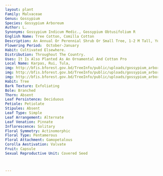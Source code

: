```yaml
---
layout: plant
Family: Malvaceae
Genus: Gossypium
Species: Gossypium Arboreum
Author: L.
Synonyms: Gossypium Indicum Medic., Gossypium Obtusifolium R
English Name: Tree Cotton, Comilla Cotton
Description: An Annual Or Perennial Shrub Or Small Tree, 1-2 M Tall, Young Branches, Petioles And Pedicels Densely Covered With Minute Stellate Hairs And Patent Simple Hairs. Leaves With Petioles 1.5-12.0 Cm Long, Lamina Ovate To Orbicular, Cordate, 3-5 Lobed Or Partite With An Extra Tooth In The Sinus, Stipules 0.5-1.5 Cm Long, Linear To Lanceolate, Often Falcate. Flowers Solitary, Axillary, Pedicels 0.5-1.5 Cm Long. Epicalyx Segments 1.5-3.0 Ã— 1.0-2.5 Cm, Ovate, Entire Or Toothed, Cordate, Acute, Accrescent. Calyx C 5 Mm Long, Cup-shaped, Inconspicuously 5-dentate. Corolla Pale Yellow, Rarely Red Or Purple, Petals 3-5 Cm Long, Obovate, With Or Without A Purplish Centre. Stamens Numerous, Forming A Column, 1.5-2.0 Cm Long, Filaments 1.5-2.0 Mm Long. Pistil With 3-4 Loculed Ovaries And 1 Short Style With Clavate, Sulcate Stigmas. Fruit A Capsule, 1.5-3.0 Cm In Diameter, Ovoid To Globose, With A Beak Up To 4 Mm Long, Outside Densely Pitted And Glabrous, 3-4 Loculed. Seeds 5-17 Per Locule, Ovoid To Globular, Each 5-7 Mm In Diameter, With Copious, Fairly Long, White Or Rusty Lint Firmly Attached To The Seed, Fuzz Present.
Flowering Period:  October-January
Habit: Cultivated Elsewhere.
Distribution: Throughout The Country.
Uses: It Is Also Planted As An Ornamental And Cotton Pro
Local Name: Karpas, Rui, Tula, 
img: http://bfis.bforest.gov.bd/TreeInfo/public/uploads/gossypium_arboreum1.jpg
img: http://bfis.bforest.gov.bd/TreeInfo/public/uploads/gossypium_arboreum2.jpg
img: http://bfis.bforest.gov.bd/TreeInfo/public/uploads/gossypium_arboreum.jpg
Habit: Tree
Bark Texture: Exfoliating
Bole: Branched
Thorn: Absent
Leaf Persistence: Deciduous
Petiole: Petiolate
Stipules: Absent
Leaf Type: Simple
Leaf Arrangement: Alternate
Leaf Venation: Pinnate
Inflorescence: Solitary
Floral Symmetry: Actinomorphic
Floral Type: Pentamerous
Floral Attachment: Gamopetalous
Corolla Aestivation: Valvate
Fruit: Capsule
Sexual Reproductive Unit: Covered Seed



---
```


